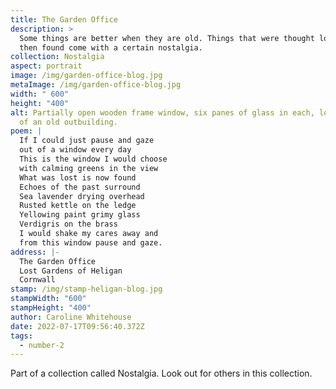 ```yaml
---
title: The Garden Office
description: >
  Some things are better when they are old. Things that were thought lost but
  then found come with a certain nostalgia.
collection: Nostalgia
aspect: portrait
image: /img/garden-office-blog.jpg
metaImage: /img/garden-office-blog.jpg
width: " 600"
height: "400"
alt: Partially open wooden frame window, six panes of glass in each, looking out
  of an old outbuilding.
poem: |
  If I could just pause and gaze
  out of a window every day
  This is the window I would choose
  with calming greens in the view
  What was lost is now found
  Echoes of the past surround
  Sea lavender drying overhead
  Rusted kettle on the ledge
  Yellowing paint grimy glass
  Verdigris on the brass
  I would shake my cares away and
  from this window pause and gaze.
address: |-
  The Garden Office
  Lost Gardens of Heligan
  Cornwall
stamp: /img/stamp-heligan-blog.jpg
stampWidth: "600"
stampHeight: "400"
author: Caroline Whitehouse
date: 2022-07-17T09:56:40.372Z
tags:
  - number-2
---
```

Part of a collection called Nostalgia. Look out for others in this collection.